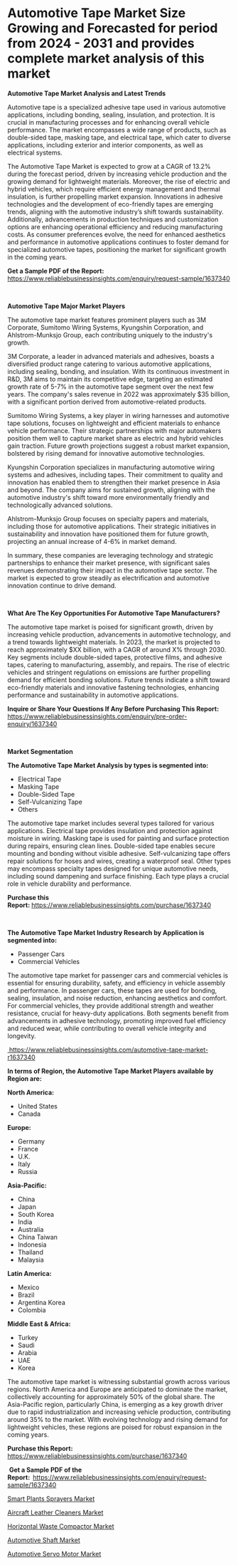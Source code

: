 <p><h1>Automotive Tape Market Size Growing and Forecasted for period from 2024 - 2031 and provides complete market analysis of this market</h1></p><p><strong>Automotive Tape Market Analysis and Latest Trends</strong></p>
<p><p>Automotive tape is a specialized adhesive tape used in various automotive applications, including bonding, sealing, insulation, and protection. It is crucial in manufacturing processes and for enhancing overall vehicle performance. The market encompasses a wide range of products, such as double-sided tape, masking tape, and electrical tape, which cater to diverse applications, including exterior and interior components, as well as electrical systems.</p><p>The Automotive Tape Market is expected to grow at a CAGR of 13.2% during the forecast period, driven by increasing vehicle production and the growing demand for lightweight materials. Moreover, the rise of electric and hybrid vehicles, which require efficient energy management and thermal insulation, is further propelling market expansion. Innovations in adhesive technologies and the development of eco-friendly tapes are emerging trends, aligning with the automotive industry’s shift towards sustainability. Additionally, advancements in production techniques and customization options are enhancing operational efficiency and reducing manufacturing costs. As consumer preferences evolve, the need for enhanced aesthetics and performance in automotive applications continues to foster demand for specialized automotive tapes, positioning the market for significant growth in the coming years.</p></p>
<p><strong>Get a Sample PDF of the Report:&nbsp;</strong> <a href="https://www.reliablebusinessinsights.com/enquiry/request-sample/1637340?utm_campaign=96&utm_medium=2&utm_source=Github&utm_content=ia&utm_term=01112024&utm_id=automotive-tape">https://www.reliablebusinessinsights.com/enquiry/request-sample/1637340</a></p>
<p>&nbsp;</p>
<p><strong>Automotive Tape Major Market Players</strong></p>
<p><p>The automotive tape market features prominent players such as 3M Corporate, Sumitomo Wiring Systems, Kyungshin Corporation, and Ahlstrom-Munksjo Group, each contributing uniquely to the industry's growth.</p><p>3M Corporate, a leader in advanced materials and adhesives, boasts a diversified product range catering to various automotive applications, including sealing, bonding, and insulation. With its continuous investment in R&D, 3M aims to maintain its competitive edge, targeting an estimated growth rate of 5-7% in the automotive tape segment over the next few years. The company's sales revenue in 2022 was approximately $35 billion, with a significant portion derived from automotive-related products.</p><p>Sumitomo Wiring Systems, a key player in wiring harnesses and automotive tape solutions, focuses on lightweight and efficient materials to enhance vehicle performance. Their strategic partnerships with major automakers position them well to capture market share as electric and hybrid vehicles gain traction. Future growth projections suggest a robust market expansion, bolstered by rising demand for innovative automotive technologies.</p><p>Kyungshin Corporation specializes in manufacturing automotive wiring systems and adhesives, including tapes. Their commitment to quality and innovation has enabled them to strengthen their market presence in Asia and beyond. The company aims for sustained growth, aligning with the automotive industry's shift toward more environmentally friendly and technologically advanced solutions.</p><p>Ahlstrom-Munksjo Group focuses on specialty papers and materials, including those for automotive applications. Their strategic initiatives in sustainability and innovation have positioned them for future growth, projecting an annual increase of 4-6% in market demand.</p><p>In summary, these companies are leveraging technology and strategic partnerships to enhance their market presence, with significant sales revenues demonstrating their impact in the automotive tape sector. The market is expected to grow steadily as electrification and automotive innovation continue to drive demand.</p></p>
<p>&nbsp;</p>
<p><strong>What Are The Key Opportunities For Automotive Tape Manufacturers?</strong></p>
<p><p>The automotive tape market is poised for significant growth, driven by increasing vehicle production, advancements in automotive technology, and a trend towards lightweight materials. In 2023, the market is projected to reach approximately $XX billion, with a CAGR of around X% through 2030. Key segments include double-sided tapes, protective films, and adhesive tapes, catering to manufacturing, assembly, and repairs. The rise of electric vehicles and stringent regulations on emissions are further propelling demand for efficient bonding solutions. Future trends indicate a shift toward eco-friendly materials and innovative fastening technologies, enhancing performance and sustainability in automotive applications.</p></p>
<p><strong>Inquire or Share Your Questions If Any Before Purchasing This Report:</strong> <a href="https://www.reliablebusinessinsights.com/enquiry/pre-order-enquiry/1637340?utm_campaign=96&utm_medium=2&utm_source=Github&utm_content=ia&utm_term=01112024&utm_id=automotive-tape">https://www.reliablebusinessinsights.com/enquiry/pre-order-enquiry/1637340</a></p>
<p>&nbsp;</p>
<p><strong>Market Segmentation</strong></p>
<p><strong>The Automotive Tape Market Analysis by types is segmented into:</strong></p>
<p><ul><li>Electrical Tape</li><li>Masking Tape</li><li>Double-Sided Tape</li><li>Self-Vulcanizing Tape</li><li>Others</li></ul></p>
<p><p>The automotive tape market includes several types tailored for various applications. Electrical tape provides insulation and protection against moisture in wiring. Masking tape is used for painting and surface protection during repairs, ensuring clean lines. Double-sided tape enables secure mounting and bonding without visible adhesive. Self-vulcanizing tape offers repair solutions for hoses and wires, creating a waterproof seal. Other types may encompass specialty tapes designed for unique automotive needs, including sound dampening and surface finishing. Each type plays a crucial role in vehicle durability and performance.</p></p>
<p><strong>Purchase this Report:&nbsp;</strong><a href="https://www.reliablebusinessinsights.com/purchase/1637340?utm_campaign=96&utm_medium=2&utm_source=Github&utm_content=ia&utm_term=01112024&utm_id=automotive-tape">https://www.reliablebusinessinsights.com/purchase/1637340</a></p>
<p>&nbsp;</p>
<p><strong>The Automotive Tape Market Industry Research by Application is segmented into:</strong></p>
<p><ul><li>Passenger Cars</li><li>Commercial Vehicles</li></ul></p>
<p><p>The automotive tape market for passenger cars and commercial vehicles is essential for ensuring durability, safety, and efficiency in vehicle assembly and performance. In passenger cars, these tapes are used for bonding, sealing, insulation, and noise reduction, enhancing aesthetics and comfort. For commercial vehicles, they provide additional strength and weather resistance, crucial for heavy-duty applications. Both segments benefit from advancements in adhesive technology, promoting improved fuel efficiency and reduced wear, while contributing to overall vehicle integrity and longevity.</p></p>
<p><a href="https://www.reliablebusinessinsights.com/automotive-tape-market-r1637340?utm_campaign=96&utm_medium=2&utm_source=Github&utm_content=ia&utm_term=01112024&utm_id=automotive-tape">&nbsp;https://www.reliablebusinessinsights.com/automotive-tape-market-r1637340</a></p>
<p><strong>In terms of Region, the Automotive Tape Market Players available by Region are:</strong></p>
<p>
    <p> <strong> North America: </strong>
        <ul>
            <li>United States</li>
            <li>Canada</li>
        </ul>
        </p> 
    <p> <strong> Europe: </strong>
        <ul>
            <li>Germany</li>
            <li>France</li>
            <li>U.K.</li>
            <li>Italy</li>
            <li>Russia</li>
        </ul>
        </p> 
    <p> <strong> Asia-Pacific: </strong>
        <ul>
            <li>China</li>
            <li>Japan</li>
            <li>South Korea</li>
            <li>India</li>
            <li>Australia</li>
            <li>China Taiwan</li>
            <li>Indonesia</li>
            <li>Thailand</li>
            <li>Malaysia</li>
        </ul>
        </p> 
    <p> <strong> Latin America: </strong>
        <ul>
            <li>Mexico</li>
            <li>Brazil</li>
            <li>Argentina Korea</li>
            <li>Colombia</li>
        </ul>
        </p> 
    <p> <strong> Middle East & Africa: </strong>
        <ul>
            <li>Turkey</li>
            <li>Saudi</li>
            <li>Arabia</li>
            <li>UAE</li>
            <li>Korea</li>
        </ul>
    </p>
    </p>
<p><p>The automotive tape market is witnessing substantial growth across various regions. North America and Europe are anticipated to dominate the market, collectively accounting for approximately 50% of the global share. The Asia-Pacific region, particularly China, is emerging as a key growth driver due to rapid industrialization and increasing vehicle production, contributing around 35% to the market. With evolving technology and rising demand for lightweight vehicles, these regions are poised for robust expansion in the coming years.</p></p>
<p><strong>Purchase this Report: </strong><a href="https://www.reliablebusinessinsights.com/purchase/1637340?utm_campaign=96&utm_medium=2&utm_source=Github&utm_content=ia&utm_term=01112024&utm_id=automotive-tape">https://www.reliablebusinessinsights.com/purchase/1637340</a></p>
<p>&nbsp;<strong>Get a Sample PDF of the Report:&nbsp;&nbsp;</strong><a href="https://www.reliablebusinessinsights.com/enquiry/request-sample/1637340?utm_campaign=96&utm_medium=2&utm_source=Github&utm_content=ia&utm_term=01112024&utm_id=automotive-tape">https://www.reliablebusinessinsights.com/enquiry/request-sample/1637340</a></p>
<p><strong></strong></p>
<p><p><a href="https://www.linkedin.com/pulse/smart-plants-sprayers-spectrum-usage-patterns-sector-if0yf?utm_campaign=96&utm_medium=2&utm_source=Github&utm_content=ia&utm_term=01112024&utm_id=automotive-tape">Smart Plants Sprayers Market</a></p><p><a href="https://www.linkedin.com/pulse/aircraft-leather-cleaners-market-industry-trends-forecast-period-d2e5f?utm_campaign=96&utm_medium=2&utm_source=Github&utm_content=ia&utm_term=01112024&utm_id=automotive-tape">Aircraft Leather Cleaners Market</a></p><p><a href="https://issuu.com/reportprime-2/docs/horizontal-waste-compactor-market-s_efb4c102f9c499?utm_campaign=96&utm_medium=2&utm_source=Github&utm_content=ia&utm_term=01112024&utm_id=automotive-tape">Horizontal Waste Compactor Market</a></p><p><a href="https://github.com/tomasa8xtkvotaw/Market-Research-Report-List-1/blob/main/automotive-shaft-market.md?utm_campaign=96&utm_medium=2&utm_source=Github&utm_content=ia&utm_term=01112024&utm_id=automotive-tape">Automotive Shaft Market</a></p><p><a href="https://github.com/MegiMusaj575/Market-Research-Report-List-1/blob/main/automotive-servo-motor-market.md?utm_campaign=96&utm_medium=2&utm_source=Github&utm_content=ia&utm_term=01112024&utm_id=automotive-tape">Automotive Servo Motor Market</a></p></p>